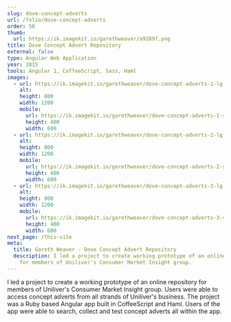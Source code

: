 ```yaml
---
slug: dove-concept-adverts
url: /folio/dove-concept-adverts
order: 50
thumb:
  url: https://ik.imagekit.io/garethweaver/a9289f.png
title: Dove Concept Advert Repository
external: false
type: Angular Web Application
year: 2015
tools: Angular 1, CoffeeScript, Sass, Haml
images:
  - url: https://ik.imagekit.io/garethweaver/dove-concept-adverts-1-lg.jpg
    alt:
    height: 800
    width: 1200
    mobile:
      url: https://ik.imagekit.io/garethweaver/dove-concept-adverts-1-sm.jpg
      height: 400
      width: 600
  - url: https://ik.imagekit.io/garethweaver/dove-concept-adverts-2-lg.jpg
    alt:
    height: 800
    width: 1200
    mobile:
      url: https://ik.imagekit.io/garethweaver/dove-concept-adverts-2-sm.jpg
      height: 400
      width: 600
  - url: https://ik.imagekit.io/garethweaver/dove-concept-adverts-3-lg.jpg
    alt:
    height: 800
    width: 1200
    mobile:
      url: https://ik.imagekit.io/garethweaver/dove-concept-adverts-3-sm.jpg
      height: 400
      width: 600
next_page: /this-site
meta:
  title: Gareth Weaver - Dove Concept Advert Repository
  description: I led a project to create working prototype of an online repository
    for members of Uniliver's Consumer Market Insight group.
---
```

I led a project to create a working prototype of an online repository
for members of Uniliver's Consumer Market Insight group. Users were able to access
concept adverts from all strands of Uniliver's business. The project was a Ruby
based Angular app built in CoffeeScript and Haml. Users of the app were able to
search, collect and test concept adverts all within the app.
